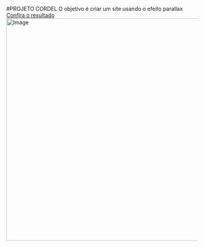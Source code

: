 #PROJETO CORDEL
O objetivo é criar um site usando o efeito parallax
[Confira o resultado](https://luana-mozer.github.io/PROJETO_02_Cordel/) 
<img width="650" height="586" alt="Image" src="https://github.com/user-attachments/assets/4a1a0f14-bad0-4337-b8c3-1db0fd00967e" />
